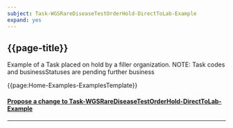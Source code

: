 ```yaml
---
subject: Task-WGSRareDiseaseTestOrderHold-DirectToLab-Example
expand: yes
---
```



## {{page-title}}

Example of a Task placed on hold by a filler organization. NOTE: Task codes and businessStatuses are pending further business 

{{page:Home-Examples-ExamplesTemplate}}


<div id="Feedback" class="tabcontent">
<h4><a href='https://simplifier.net/NHS-Digital-FHIR-Genomics-Implementation-Guide/Task-WGSRareDiseaseTestOrderHold-DirectToLab-Example/~issues?level=Filee' target="_blank">Propose a change to Task-WGSRareDiseaseTestOrderHold-DirectToLab-Example</a></h4>
</div>

---